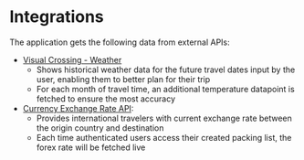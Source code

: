 # Integrations

The application gets the following data from external APIs:

* [Visual Crossing - Weather](https://www.visualcrossing.com/resources/documentation/weather-api/timeline-weather-api/)
   - Shows historical weather data for the future travel dates input by the user, enabling them to better plan for their trip
   - For each month of travel time, an additional temperature datapoint is fetched to ensure the most accuracy
* [Currency Exchange Rate API](https://apilayer.com/marketplace/exchangerates_data-api#documentation-tab): 
    - Provides international travelers with current exchange rate between the origin country and destination
    - Each time authenticated users access their created packing list, the forex rate will be fetched live
 